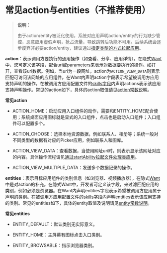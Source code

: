 # 常见action与entities（不推荐使用）

<!--Kit: Ability Kit-->
<!--Subsystem: Ability-->
<!--Owner: @li-weifeng2024-->
<!--Designer: @li-weifeng2024-->
<!--Tester: @lixueqing513-->
<!--Adviser: @huipeizi-->

> **说明：**
>
> 由于action/entity被泛化使用，系统对应用声明action/entity的行为缺少管控，恶意应用虚假声明，抢占流量，导致跳转后功能不可用。后续系统会逐步废弃非必要action/entity，建议通过[指定类型的方式拉起应用](./start-intent-panel.md)。

**action**：表示调用方要执行的通用操作（如查看、分享、应用详情）。在隐式[Want](../reference/apis-ability-kit/js-apis-app-ability-want.md)中，您可定义该字段，配合uri或parameters来表示对数据要执行的操作。如打开，查看该uri数据。例如，当uri为一段网址，action为`ACTION_VIEW_DATA`则表示匹配可访问该网址的应用组件。在Want内声明action字段表示希望被调用方应用支持声明的操作。在被调用方应用配置文件的[skills字段](../quick-start/module-configuration-file.md#skills标签)内声明actions表示该应用支持声明操作。常见的action如下，具体的action取值请见[action常数说明](../reference/apis-ability-kit/js-apis-ability-wantConstant.md#action)。

**常见action**


- ACTION_HOME：启动应用入口组件的动作，需要和ENTITY_HOME配合使用；系统桌面应用图标就是显式的入口组件，点击也是启动入口组件；入口组件可以配置多个。

- ACTION_CHOOSE：选择本地资源数据，例如联系人、相册等；系统一般对不同类型的数据有对应的Picker应用，例如联系人和图库。

- ACTION_VIEW_DATA：查看数据，当使用网址uri时，则表示显示该网址对应的内容。具体操作流程请见[通过startAbility拉起文件处理类应用](./file-processing-apps-startup.md)。

- ACTION_VIEW_MULTIPLE_DATA：发送多个数据记录的操作。

**entities**：表示目标应用组件的类别信息（如浏览器、视频播放器），在隐式[Want](../reference/apis-ability-kit/js-apis-app-ability-want.md)中是对action的补充。在隐式Want中，开发者可定义该字段，来过滤匹配应用的类别，例如必须是浏览器。在Want内声明entities字段表示希望被调用方应用属于声明的类别。在被调用方应用配置文件的[skills字段](../quick-start/module-configuration-file.md#skills标签)内声明entities表示该应用支持的类别。常见的entities如下，具体的entity取值及说明请见[entity常数说明](../reference/apis-ability-kit/js-apis-ability-wantConstant.md#entity)。

**常见entities**


- ENTITY_DEFAULT：默认类别无实际意义。

- ENTITY_HOME：主屏幕有图标点击入口类别。

- ENTITY_BROWSABLE：指示浏览器类别。